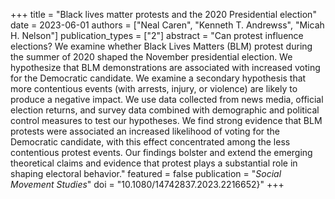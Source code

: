 +++
title = "Black lives matter protests and the 2020 Presidential election"
date = 2023-06-01
authors = ["Neal Caren", "Kenneth T. Andrewss", "Micah H. Nelson"]
publication_types = ["2"]
abstract = "Can protest influence elections? We examine whether Black Lives Matters (BLM) protest during the summer of 2020 shaped the November presidential election. We hypothesize that BLM demonstrations are associated with increased voting for the Democratic candidate. We examine a secondary hypothesis that more contentious events (with arrests, injury, or violence) are likely to produce a negative impact. We use data collected from news media, official election returns, and survey data combined with demographic and political control measures to test our hypotheses. We find strong evidence that BLM protests were associated an increased likelihood of voting for the Democratic candidate, with this effect concentrated among the less contentious protest events. Our findings bolster and extend the emerging theoretical claims and evidence that protest plays a substantial role in shaping electoral behavior."
featured = false
publication = "*Social Movement Studies*"
doi = "10.1080/14742837.2023.2216652}"
+++


